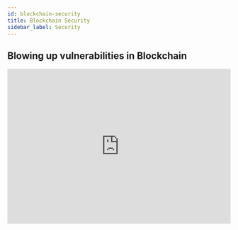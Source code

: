 ```yaml
---
id: blockchain-security
title: Blockchain Security
sidebar_label: Security
---
```

## Blowing up vulnerabilities in Blockchain

<iframe width="100%" height="350" src="https://www.youtube.com/embed/tss1d0sow0o" frameborder="0" allow="true" allowfullscreen></iframe> 
